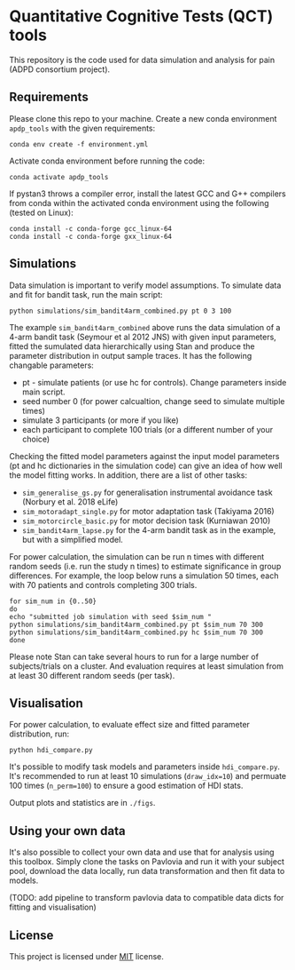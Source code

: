 # Quantitative Cognitive Tests (QCT) tools

This repository is the code used for data simulation and analysis for pain (ADPD consortium project).

## Requirements

Please clone this repo to your machine. Create a new conda environment `apdp_tools` with the given requirements:

```setup
conda env create -f environment.yml
```

Activate conda environment before running the code:

```setup
conda activate apdp_tools
```

If pystan3 throws a compiler error, install the latest GCC and G++ compilers from conda within the activated conda environment using the following (tested on Linux):

```setup
conda install -c conda-forge gcc_linux-64
conda install -c conda-forge gxx_linux-64
```
   
## Simulations

Data simulation is important to verify model assumptions. To simulate data and fit for bandit task, run the main script:

```train
python simulations/sim_bandit4arm_combined.py pt 0 3 100
```

The example `sim_bandit4arm_combined` above runs the data simulation of a 4-arm bandit task (Seymour et al 2012 JNS) with given input parameters, fitted the sumulated data hierarchically using Stan and produce the parameter distribution in output sample traces. It has the following changable parameters:

* pt - simulate patients (or use hc for controls). Change parameters inside main script.
* seed number 0 (for power calcualtion, change seed to simulate multiple times)
* simulate 3 participants (or more if you like)
* each participant to complete 100 trials (or a different number of your choice)

Checking the fitted model parameters against the input model parameters (pt and hc dictionaries in the simulation code) can give an idea of how well the model fitting works. In addition, there are a list of other tasks:
* `sim_generalise_gs.py` for generalisation instrumental avoidance task (Norbury et al. 2018 eLife)
* `sim_motoradapt_single.py` for motor adaptation task (Takiyama 2016)
* `sim_motorcircle_basic.py` for motor decision task (Kurniawan 2010)
* `sim_bandit4arm_lapse.py` for the 4-arm bandit task as in the example, but with a simplified model.

For power calculation, the simulation can be run n times with different random seeds (i.e. run the study n times) to estimate significance in group differences. For example, the loop below runs a simulation 50 times, each with 70 patients and controls completing 300 trials.

```
for sim_num in {0..50}
do
echo "submitted job simulation with seed $sim_num "
python simulations/sim_bandit4arm_combined.py pt $sim_num 70 300
python simulations/sim_bandit4arm_combined.py hc $sim_num 70 300
done
```

Please note Stan can take several hours to run for a large number of subjects/trials on a cluster. And evaluation requires at least simulation from at least 30 different random seeds (per task).

## Visualisation

For power calculation, to evaluate effect size and fitted parameter distribution, run:

```eval
python hdi_compare.py
```

It's possible to modify task models and parameters inside `hdi_compare.py`. It's recommended to run at least 10 simulations (`draw_idx=10`) and permuate 100 times (`n_perm=100`) to ensure a good estimation of HDI stats.
  
Output plots and statistics are in `./figs`.

## Using your own data

It's also possible to collect your own data and use that for analysis using this toolbox. Simply clone the tasks on Pavlovia and run it with your subject pool, download the data locally, run data transformation and then fit data to models.

(TODO: add pipeline to transform pavlovia data to compatible data dicts for fitting and visualisation)

## License

This project is licensed under [MIT](https://opensource.org/licenses/MIT) license.